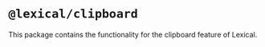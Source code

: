 # `@lexical/clipboard`

This package contains the functionality for the clipboard feature of Lexical.

